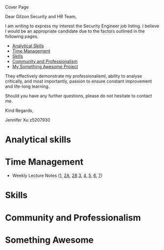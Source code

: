 Cover Page   

Dear Gitzon Security and HR Team,

I am writing to express my interest the Security Engineer job listing. I believe I would be an appropriate candidate due to the factors outlined in the following pages.

* [Analytical Skills]() 
* [Time Management]() 
* [Skills]() 
* [Community and Professionalism]()
* [My Something Awesome Project]() 

They effectively demonstrate my professionalisml, ability to analyse critically, and most importantly, passion to ensure constant improvement and life-long learning. 

Should you have any further questions, please do not hesitate to contact me. 

Kind Regards, 

Jennifer Xu 
z5207930 

# Analytical skills 

# Time Management

* Weekly Lecture Notes ([1](https://jennax-seceng.tumblr.com/post/185441670181/thots-on-lect01), [2A](https://jennax-seceng.tumblr.com/post/185630154131/wk02-a-notes), [2B](https://jennax-seceng.tumblr.com/post/185631707816/wk02-b-notes) [3](https://jennax-seceng.tumblr.com/post/185901350811/wk03-notes), [4](https://jennax-seceng.tumblr.com/post/185901812766/wk04-notes), [5](), [6](), [7]()) 


# Skills 

# Community and Professionalism 

# Something Awesome 


# 